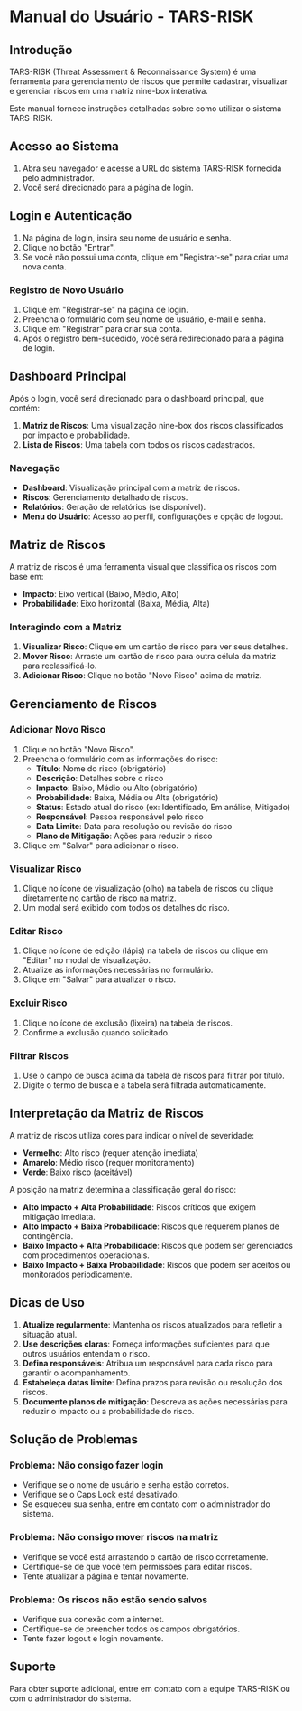 # Manual do Usuário - TARS-RISK

## Introdução

TARS-RISK (Threat Assessment & Reconnaissance System) é uma ferramenta para gerenciamento de riscos que permite cadastrar, visualizar e gerenciar riscos em uma matriz nine-box interativa.

Este manual fornece instruções detalhadas sobre como utilizar o sistema TARS-RISK.

## Acesso ao Sistema

1. Abra seu navegador e acesse a URL do sistema TARS-RISK fornecida pelo administrador.
2. Você será direcionado para a página de login.

## Login e Autenticação

1. Na página de login, insira seu nome de usuário e senha.
2. Clique no botão "Entrar".
3. Se você não possui uma conta, clique em "Registrar-se" para criar uma nova conta.

### Registro de Novo Usuário

1. Clique em "Registrar-se" na página de login.
2. Preencha o formulário com seu nome de usuário, e-mail e senha.
3. Clique em "Registrar" para criar sua conta.
4. Após o registro bem-sucedido, você será redirecionado para a página de login.

## Dashboard Principal

Após o login, você será direcionado para o dashboard principal, que contém:

1. **Matriz de Riscos**: Uma visualização nine-box dos riscos classificados por impacto e probabilidade.
2. **Lista de Riscos**: Uma tabela com todos os riscos cadastrados.

### Navegação

- **Dashboard**: Visualização principal com a matriz de riscos.
- **Riscos**: Gerenciamento detalhado de riscos.
- **Relatórios**: Geração de relatórios (se disponível).
- **Menu do Usuário**: Acesso ao perfil, configurações e opção de logout.

## Matriz de Riscos

A matriz de riscos é uma ferramenta visual que classifica os riscos com base em:

- **Impacto**: Eixo vertical (Baixo, Médio, Alto)
- **Probabilidade**: Eixo horizontal (Baixa, Média, Alta)

### Interagindo com a Matriz

1. **Visualizar Risco**: Clique em um cartão de risco para ver seus detalhes.
2. **Mover Risco**: Arraste um cartão de risco para outra célula da matriz para reclassificá-lo.
3. **Adicionar Risco**: Clique no botão "Novo Risco" acima da matriz.

## Gerenciamento de Riscos

### Adicionar Novo Risco

1. Clique no botão "Novo Risco".
2. Preencha o formulário com as informações do risco:
   - **Título**: Nome do risco (obrigatório)
   - **Descrição**: Detalhes sobre o risco
   - **Impacto**: Baixo, Médio ou Alto (obrigatório)
   - **Probabilidade**: Baixa, Média ou Alta (obrigatório)
   - **Status**: Estado atual do risco (ex: Identificado, Em análise, Mitigado)
   - **Responsável**: Pessoa responsável pelo risco
   - **Data Limite**: Data para resolução ou revisão do risco
   - **Plano de Mitigação**: Ações para reduzir o risco
3. Clique em "Salvar" para adicionar o risco.

### Visualizar Risco

1. Clique no ícone de visualização (olho) na tabela de riscos ou clique diretamente no cartão de risco na matriz.
2. Um modal será exibido com todos os detalhes do risco.

### Editar Risco

1. Clique no ícone de edição (lápis) na tabela de riscos ou clique em "Editar" no modal de visualização.
2. Atualize as informações necessárias no formulário.
3. Clique em "Salvar" para atualizar o risco.

### Excluir Risco

1. Clique no ícone de exclusão (lixeira) na tabela de riscos.
2. Confirme a exclusão quando solicitado.

### Filtrar Riscos

1. Use o campo de busca acima da tabela de riscos para filtrar por título.
2. Digite o termo de busca e a tabela será filtrada automaticamente.

## Interpretação da Matriz de Riscos

A matriz de riscos utiliza cores para indicar o nível de severidade:

- **Vermelho**: Alto risco (requer atenção imediata)
- **Amarelo**: Médio risco (requer monitoramento)
- **Verde**: Baixo risco (aceitável)

A posição na matriz determina a classificação geral do risco:

- **Alto Impacto + Alta Probabilidade**: Riscos críticos que exigem mitigação imediata.
- **Alto Impacto + Baixa Probabilidade**: Riscos que requerem planos de contingência.
- **Baixo Impacto + Alta Probabilidade**: Riscos que podem ser gerenciados com procedimentos operacionais.
- **Baixo Impacto + Baixa Probabilidade**: Riscos que podem ser aceitos ou monitorados periodicamente.

## Dicas de Uso

1. **Atualize regularmente**: Mantenha os riscos atualizados para refletir a situação atual.
2. **Use descrições claras**: Forneça informações suficientes para que outros usuários entendam o risco.
3. **Defina responsáveis**: Atribua um responsável para cada risco para garantir o acompanhamento.
4. **Estabeleça datas limite**: Defina prazos para revisão ou resolução dos riscos.
5. **Documente planos de mitigação**: Descreva as ações necessárias para reduzir o impacto ou a probabilidade do risco.

## Solução de Problemas

### Problema: Não consigo fazer login

- Verifique se o nome de usuário e senha estão corretos.
- Verifique se o Caps Lock está desativado.
- Se esqueceu sua senha, entre em contato com o administrador do sistema.

### Problema: Não consigo mover riscos na matriz

- Verifique se você está arrastando o cartão de risco corretamente.
- Certifique-se de que você tem permissões para editar riscos.
- Tente atualizar a página e tentar novamente.

### Problema: Os riscos não estão sendo salvos

- Verifique sua conexão com a internet.
- Certifique-se de preencher todos os campos obrigatórios.
- Tente fazer logout e login novamente.

## Suporte

Para obter suporte adicional, entre em contato com a equipe TARS-RISK ou com o administrador do sistema.

